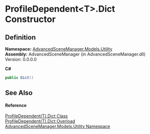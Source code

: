 # ProfileDependent&lt;T&gt;.Dict Constructor




## Definition
**Namespace:** <a href="N_AdvancedSceneManager_Models_Utility.md">AdvancedSceneManager.Models.Utility</a>  
**Assembly:** AdvancedSceneManager (in AdvancedSceneManager.dll) Version: 0.0.0.0

**C#**
``` C#
public Dict()
```



## See Also


#### Reference
<a href="T_AdvancedSceneManager_Models_Utility_ProfileDependent_1_Dict.md">ProfileDependent(T).Dict Class</a>  
<a href="Overload_AdvancedSceneManager_Models_Utility_ProfileDependent_1_Dict__ctor.md">ProfileDependent(T).Dict Overload</a>  
<a href="N_AdvancedSceneManager_Models_Utility.md">AdvancedSceneManager.Models.Utility Namespace</a>  
